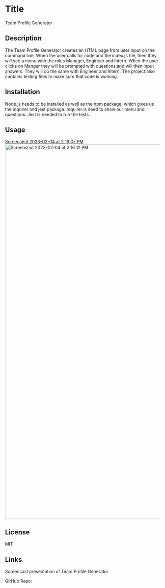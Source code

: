 # Title
Team Profile Generator

## Description

The Team Profile Generator creates an HTML page from user input on the command line. When the user calls for 
node and the index.js file, then they will see a menu with the roles Manager, Engineer and Intern. When the user clicks on Manger they will be prompted with questions and will then input answers. They will do the same with Engineer and Intern. The project also contains testing files to make sure that code is working.

## Installation

Node.js needs to be installed as well as the npm package, which gives us the inquirer and jest package. Inquirer is need to show our menu and questions. Jest is needed to run the tests.

## Usage

[Screenshot 2023-02-04 at 2 19 07 PM](https://user-images.githubusercontent.com/17559972/216790107-097fda8e-8038-4f5f-a9a3-e6247c896797.png)
 <img width="1215" alt="Screenshot 2023-02-04 at 2 16 12 PM" src="https://user-images.githubusercontent.com/17559972/216790110-475d4373-e3d9-4117-ab2c-71904da85a24.png">
 


## License

MIT

## Links

Screencast presentation of Team Profile Generator

GitHub Repo: 




